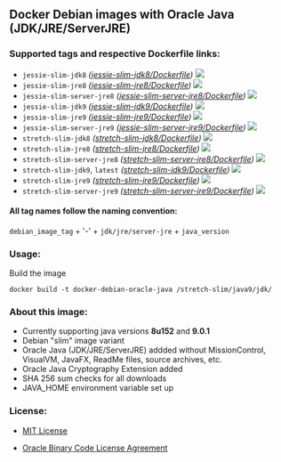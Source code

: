 ## Docker Debian images with Oracle Java (JDK/JRE/ServerJRE)

### Supported tags and respective Dockerfile links:

* ```jessie-slim-jdk8``` _\([jessie-slim-jdk8/Dockerfile]\)_
[![](https://images.microbadger.com/badges/image/mbe1224/docker-debian-oracle-java:jessie-slim-jdk8.svg)](https://microbadger.com/images/mbe1224/docker-debian-oracle-java:jessie-slim-jdk8 "")
* ```jessie-slim-jre8``` _\([jessie-slim-jre8/Dockerfile]\)_
[![](https://images.microbadger.com/badges/image/mbe1224/docker-debian-oracle-java:jessie-slim-jre8.svg)](https://microbadger.com/images/mbe1224/docker-debian-oracle-java:jessie-slim-jre8 "")
* ```jessie-slim-server-jre8``` _\([jessie-slim-server-jre8/Dockerfile]\)_
[![](https://images.microbadger.com/badges/image/mbe1224/docker-debian-oracle-java:jessie-slim-server-jre8.svg)](https://microbadger.com/images/mbe1224/docker-debian-oracle-java:jessie-slim-server-jre8 "")
* ```jessie-slim-jdk9``` _\([jessie-slim-jdk9/Dockerfile]\)_
[![](https://images.microbadger.com/badges/image/mbe1224/docker-debian-oracle-java:jessie-slim-jdk9.svg)](https://microbadger.com/images/mbe1224/docker-debian-oracle-java:jessie-slim-jdk9 "")
* ```jessie-slim-jre9``` _\([jessie-slim-jre9/Dockerfile]\)_
[![](https://images.microbadger.com/badges/image/mbe1224/docker-debian-oracle-java:jessie-slim-jre9.svg)](https://microbadger.com/images/mbe1224/docker-debian-oracle-java:jessie-slim-jre9 "")
* ```jessie-slim-server-jre9``` _\([jessie-slim-server-jre9/Dockerfile]\)_
[![](https://images.microbadger.com/badges/image/mbe1224/docker-debian-oracle-java:jessie-slim-server-jre9.svg)](https://microbadger.com/images/mbe1224/docker-debian-oracle-java:jessie-slim-server-jre9 "")
* ```stretch-slim-jdk8``` _\([stretch-slim-jdk8/Dockerfile]\)_
[![](https://images.microbadger.com/badges/image/mbe1224/docker-debian-oracle-java:stretch-slim-jdk8.svg)](https://microbadger.com/images/mbe1224/docker-debian-oracle-java:stretch-slim-jdk8 "")
* ```stretch-slim-jre8``` _\([stretch-slim-jre8/Dockerfile]\)_
[![](https://images.microbadger.com/badges/image/mbe1224/docker-debian-oracle-java:stretch-slim-jre8.svg)](https://microbadger.com/images/mbe1224/docker-debian-oracle-java:stretch-slim-jre8 "")
* ```stretch-slim-server-jre8``` _\([stretch-slim-server-jre8/Dockerfile]\)_
[![](https://images.microbadger.com/badges/image/mbe1224/docker-debian-oracle-java:stretch-slim-server-jre8.svg)](https://microbadger.com/images/mbe1224/docker-debian-oracle-java:stretch-slim-server-jre8 "")
* ```stretch-slim-jdk9```, ```latest``` _\([stretch-slim-jdk9/Dockerfile]\)_
[![](https://images.microbadger.com/badges/image/mbe1224/docker-debian-oracle-java:stretch-slim-jdk9.svg)](https://microbadger.com/images/mbe1224/docker-debian-oracle-java:stretch-slim-jdk9 "")
* ```stretch-slim-jre9``` _\([stretch-slim-jre9/Dockerfile]\)_
[![](https://images.microbadger.com/badges/image/mbe1224/docker-debian-oracle-java:stretch-slim-jre9.svg)](https://microbadger.com/images/mbe1224/docker-debian-oracle-java:stretch-slim-jre9 "")
* ```stretch-slim-server-jre9``` _\([stretch-slim-server-jre9/Dockerfile]\)_
[![](https://images.microbadger.com/badges/image/mbe1224/docker-debian-oracle-java:stretch-slim-server-jre9.svg)](https://microbadger.com/images/mbe1224/docker-debian-oracle-java:stretch-slim-server-jre9 "")

#### All tag names follow the naming convention:

```debian_image_tag``` + '-' + ```jdk/jre/server-jre``` + ```java_version```

### Usage:

Build the image
```shell
docker build -t docker-debian-oracle-java /stretch-slim/java9/jdk/
```

### About this image:

- Currently supporting java versions **8u152** and **9.0.1**
- Debian "slim" image variant
- Oracle Java (JDK/JRE/ServerJRE) addded without MissionControl, VisualVM, JavaFX, ReadMe files, source archives, etc.
- Oracle Java Cryptography Extension added
- SHA 256 sum checks for all downloads
- JAVA\_HOME environment variable set up

### License:

* [MIT License]
* [Oracle Binary Code License Agreement]

   [jessie-slim-jdk8/Dockerfile]: <https://github.com/MihaiBogdanEugen/docker-debian-oracle-java/blob/master/jessie-slim/java8/jdk/Dockerfile>
   [jessie-slim-jre8/Dockerfile]: <https://github.com/MihaiBogdanEugen/docker-debian-oracle-java/blob/master/jessie-slim/java8/jre/Dockerfile>
   [jessie-slim-server-jre8/Dockerfile]: <https://github.com/MihaiBogdanEugen/docker-debian-oracle-java/blob/master/jessie-slim/java8/server-jre/Dockerfile>  
   [jessie-slim-jdk9/Dockerfile]: <https://github.com/MihaiBogdanEugen/docker-debian-oracle-java/blob/master/jessie-slim/java9/jdk/Dockerfile>
   [jessie-slim-jre9/Dockerfile]: <https://github.com/MihaiBogdanEugen/docker-debian-oracle-java/blob/master/jessie-slim/java9/jre/Dockerfile>
   [jessie-slim-server-jre9/Dockerfile]: <https://github.com/MihaiBogdanEugen/docker-debian-oracle-java/blob/master/jessie-slim/java9/server-jre/Dockerfile>  
   [stretch-slim-jdk8/Dockerfile]: <https://github.com/MihaiBogdanEugen/docker-debian-oracle-java/blob/master/stretch-slim/java8/jdk/Dockerfile>
   [stretch-slim-jre8/Dockerfile]: <https://github.com/MihaiBogdanEugen/docker-debian-oracle-java/blob/master/stretch-slim/java8/jre/Dockerfile>
   [stretch-slim-server-jre8/Dockerfile]: <https://github.com/MihaiBogdanEugen/docker-debian-oracle-java/blob/master/stretch-slim/java8/server-jre/Dockerfile>  
   [stretch-slim-jdk9/Dockerfile]: <https://github.com/MihaiBogdanEugen/docker-debian-oracle-java/blob/master/stretch-slim/java9/jdk/Dockerfile>
   [stretch-slim-jre9/Dockerfile]: <https://github.com/MihaiBogdanEugen/docker-debian-oracle-java/blob/master/stretch-slim/java9/jre/Dockerfile>
   [stretch-slim-server-jre9/Dockerfile]: <https://github.com/MihaiBogdanEugen/docker-debian-oracle-java/blob/master/stretch-slim/java9/server-jre/Dockerfile> 
   [MIT License]: <https://raw.githubusercontent.com/MihaiBogdanEugen/debian-oraclejdk/master/LICENSE>
   [Oracle Binary Code License Agreement]: <https://raw.githubusercontent.com/MihaiBogdanEugen/debian-oraclejdk/master/Oracle_Binary_Code_License_Agreement%20for%20the%20Java%20SE%20Platform_Products_and_JavaFX>
